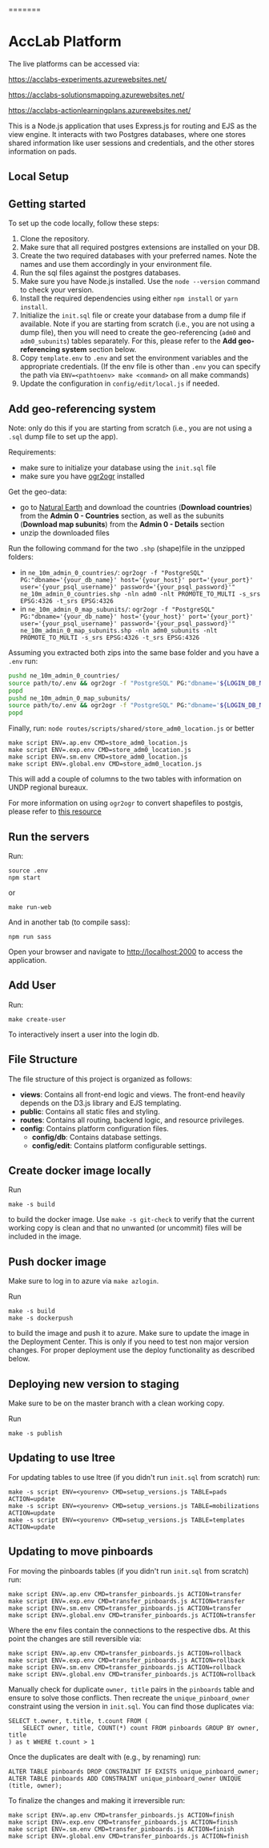 =======

# AccLab Platform

The live platforms can be accessed via:

https://acclabs-experiments.azurewebsites.net/

https://acclabs-solutionsmapping.azurewebsites.net/

https://acclabs-actionlearningplans.azurewebsites.net/

This is a Node.js application that uses Express.js for routing and EJS as the view engine. It interacts with two Postgres databases, where one stores shared information like user sessions and credentials, and the other stores information on pads.

## Local Setup

## Getting started

To set up the code locally, follow these steps:

1. Clone the repository.
2. Make sure that all required postgres extensions are installed on your DB.
3. Create the two required databases with your preferred names. Note the names and use them accordingly in your environment file.
4. Run the sql files against the postgres databases.
5. Make sure you have Node.js installed. Use the `node --version` command to check your version.
6. Install the required dependencies using either `npm install` or `yarn install`.
7. Initialize the `init.sql` file or create your database from a dump file if available. Note if you are starting from scratch (i.e., you are not using a dump file), then you will need to create the geo-referencing (`adm0` and `adm0_subunits`) tables separately. For this, please refer to the **Add geo-referencing system** section below.
8. Copy `template.env` to `.env` and set the environment variables and the appropriate credentials.
   (If the env file is other than `.env` you can specify the path via
   `ENV=<pathtoenv> make <command>` on all make commands)
9. Update the configuration in `config/edit/local.js` if needed.

## Add geo-referencing system

Note: only do this if you are starting from scratch (i.e., you are not using a `.sql` dump file to set up the app).

Requirements:
- make sure to initialize your database using the `init.sql` file
- make sure you have [ogr2ogr](https://gdal.org/programs/ogr2ogr.html) installed

Get the geo-data:
- go to [Natural Earth](https://www.naturalearthdata.com/downloads/10m-cultural-vectors/) and download the countries (**Download countries**) from the **Admin 0 - Countries** section, as well as the subunits (**Download map subunits**) from the **Admin 0 - Details** section
- unzip the downloaded files

Run the following command for the two `.shp` (shape)file in the unzipped folders:
- in `ne_10m_admin_0_countries/`:
`ogr2ogr -f "PostgreSQL" PG:"dbname='{your_db_name}' host='{your_host}' port='{your_port}' user='{your_psql_username}' password='{your_psql_password}'" ne_10m_admin_0_countries.shp -nln adm0 -nlt PROMOTE_TO_MULTI -s_srs EPSG:4326 -t_srs EPSG:4326`
- in `ne_10m_admin_0_map_subunits/`:
`ogr2ogr -f "PostgreSQL" PG:"dbname='{your_db_name}' host='{your_host}' port='{your_port}' user='{your_psql_username}' password='{your_psql_password}'" ne_10m_admin_0_map_subunits.shp -nln adm0_subunits -nlt PROMOTE_TO_MULTI -s_srs EPSG:4326 -t_srs EPSG:4326`

Assuming you extracted both zips into the same base folder and you have a `.env` run:

```sh
pushd ne_10m_admin_0_countries/
source path/to/.env && ogr2ogr -f "PostgreSQL" PG:"dbname='${LOGIN_DB_NAME}' host='${LOGIN_DB_HOST}' port='${LOGIN_DB_PORT}' user='${LOGIN_DB_USERNAME}' password='${LOGIN_DB_PASSWORD}'" ne_10m_admin_0_countries.shp -nln adm0 -nlt PROMOTE_TO_MULTI -s_srs EPSG:4326 -t_srs EPSG:4326
popd
pushd ne_10m_admin_0_map_subunits/
source path/to/.env && ogr2ogr -f "PostgreSQL" PG:"dbname='${LOGIN_DB_NAME}' host='${LOGIN_DB_HOST}' port='${LOGIN_DB_PORT}' user='${LOGIN_DB_USERNAME}' password='${LOGIN_DB_PASSWORD}'" ne_10m_admin_0_map_subunits.shp -nln adm0_subunits -nlt PROMOTE_TO_MULTI -s_srs EPSG:4326 -t_srs EPSG:4326
popd
```

Finally, run:
`node routes/scripts/shared/store_adm0_location.js` or better

```
make script ENV=.ap.env CMD=store_adm0_location.js
make script ENV=.exp.env CMD=store_adm0_location.js
make script ENV=.sm.env CMD=store_adm0_location.js
make script ENV=.global.env CMD=store_adm0_location.js
```

This will add a couple of columns to the two tables with information on UNDP regional bureaux.

For more information on using `ogr2ogr` to convert shapefiles to postgis, please refer to [this resource](https://mapscaping.com/loading-spatial-data-into-postgis/#:~:text=One%20common%20way%20to%20load,table%20in%20a%20PostgreSQL%20database.)


## Run the servers

Run:

```
source .env
npm start
```

or

```
make run-web
```

And in another tab (to compile sass):

```
npm run sass
```

Open your browser and navigate to [http://localhost:2000](http://localhost:2000) to access the application.

## Add User

Run:

```
make create-user
```

To interactively insert a user into the login db.

## File Structure

The file structure of this project is organized as follows:

- **views**: Contains all front-end logic and views. The front-end heavily depends on the D3.js library and EJS templating.
- **public**: Contains all static files and styling.
- **routes**: Contains all routing, backend logic, and resource privileges.
- **config**: Contains platform configuration files.
  - **config/db**: Contains database settings.
  - **config/edit**: Contains platform configurable settings.

## Create docker image locally

Run

```
make -s build
```

to build the docker image.
Use `make -s git-check` to verify that the current working copy is clean and
that no unwanted (or uncommit) files will be included in the image.

## Push docker image

Make sure to log in to azure via `make azlogin`.

Run

```
make -s build
make -s dockerpush
```

to build the image and push it to azure. Make sure to update the image in the
Deployment Center. This is only if you need to test non major version changes.
For proper deployment use the deploy functionality as described below.

## Deploying new version to staging

Make sure to be on the master branch with a clean working copy.

Run

```
make -s publish
```

## Updating to use ltree

For updating tables to use ltree (if you didn't run `init.sql` from scratch)
run:

```
make -s script ENV=<yourenv> CMD=setup_versions.js TABLE=pads ACTION=update
make -s script ENV=<yourenv> CMD=setup_versions.js TABLE=mobilizations ACTION=update
make -s script ENV=<yourenv> CMD=setup_versions.js TABLE=templates ACTION=update
```

## Updating to move pinboards

For moving the pinboards tables (if you didn't run `init.sql` from scratch)
run:

```
make script ENV=.ap.env CMD=transfer_pinboards.js ACTION=transfer
make script ENV=.exp.env CMD=transfer_pinboards.js ACTION=transfer
make script ENV=.sm.env CMD=transfer_pinboards.js ACTION=transfer
make script ENV=.global.env CMD=transfer_pinboards.js ACTION=transfer
```

Where the env files contain the connections to the respective dbs.
At this point the changes are still reversible via:

```
make script ENV=.ap.env CMD=transfer_pinboards.js ACTION=rollback
make script ENV=.exp.env CMD=transfer_pinboards.js ACTION=rollback
make script ENV=.sm.env CMD=transfer_pinboards.js ACTION=rollback
make script ENV=.global.env CMD=transfer_pinboards.js ACTION=rollback
```

Manually check for duplicate `owner, title` pairs in the `pinboards` table
and ensure to solve those conflicts. Then recreate the `unique_pinboard_owner`
constraint using the version in `init.sql`. You can find those duplicates via:

```
SELECT t.owner, t.title, t.count FROM (
    SELECT owner, title, COUNT(*) count FROM pinboards GROUP BY owner, title
) as t WHERE t.count > 1
```

Once the duplicates are dealt with (e.g., by renaming) run:

```
ALTER TABLE pinboards DROP CONSTRAINT IF EXISTS unique_pinboard_owner;
ALTER TABLE pinboards ADD CONSTRAINT unique_pinboard_owner UNIQUE (title, owner);
```

To finalize the changes and making it irreversible run:

```
make script ENV=.ap.env CMD=transfer_pinboards.js ACTION=finish
make script ENV=.exp.env CMD=transfer_pinboards.js ACTION=finish
make script ENV=.sm.env CMD=transfer_pinboards.js ACTION=finish
make script ENV=.global.env CMD=transfer_pinboards.js ACTION=finish
```
